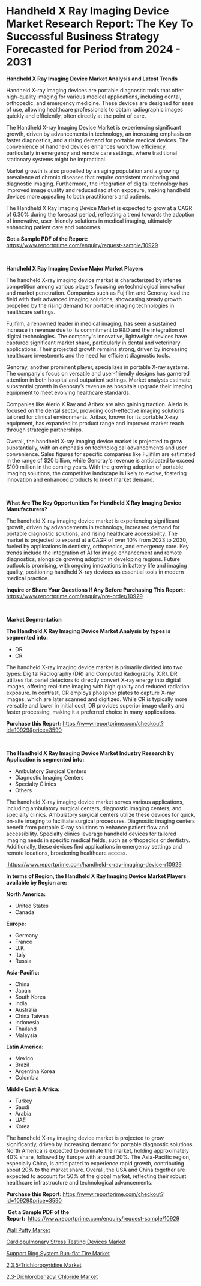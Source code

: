 <p><h1>Handheld X Ray Imaging Device Market Research Report: The Key To Successful Business Strategy Forecasted for Period from 2024 - 2031</h1></p><p><strong>Handheld X Ray Imaging Device Market Analysis and Latest Trends</strong></p>
<p><p>Handheld X-ray imaging devices are portable diagnostic tools that offer high-quality imaging for various medical applications, including dental, orthopedic, and emergency medicine. These devices are designed for ease of use, allowing healthcare professionals to obtain radiographic images quickly and efficiently, often directly at the point of care. </p><p>The Handheld X-ray Imaging Device Market is experiencing significant growth, driven by advancements in technology, an increasing emphasis on faster diagnostics, and a rising demand for portable medical devices. The convenience of handheld devices enhances workflow efficiency, particularly in emergency and remote care settings, where traditional stationary systems might be impractical.</p><p>Market growth is also propelled by an aging population and a growing prevalence of chronic diseases that require consistent monitoring and diagnostic imaging. Furthermore, the integration of digital technology has improved image quality and reduced radiation exposure, making handheld devices more appealing to both practitioners and patients. </p><p>The Handheld X Ray Imaging Device Market is expected to grow at a CAGR of 6.30% during the forecast period, reflecting a trend towards the adoption of innovative, user-friendly solutions in medical imaging, ultimately enhancing patient care and outcomes.</p></p>
<p><strong>Get a Sample PDF of the Report:&nbsp;</strong> <a href="https://www.reportprime.com/enquiry/request-sample/10929">https://www.reportprime.com/enquiry/request-sample/10929</a></p>
<p>&nbsp;</p>
<p><strong>Handheld X Ray Imaging Device Major Market Players</strong></p>
<p><p>The handheld X-ray imaging device market is characterized by intense competition among various players focusing on technological innovation and market penetration. Companies such as Fujifilm and Genoray lead the field with their advanced imaging solutions, showcasing steady growth propelled by the rising demand for portable imaging technologies in healthcare settings.</p><p>Fujifilm, a renowned leader in medical imaging, has seen a sustained increase in revenue due to its commitment to R&D and the integration of digital technologies. The company's innovative, lightweight devices have captured significant market share, particularly in dental and veterinary applications. Their projected growth remains strong, driven by increasing healthcare investments and the need for efficient diagnostic tools.</p><p>Genoray, another prominent player, specializes in portable X-ray systems. The company's focus on versatile and user-friendly designs has garnered attention in both hospital and outpatient settings. Market analysts estimate substantial growth in Genoray’s revenue as hospitals upgrade their imaging equipment to meet evolving healthcare standards.</p><p>Companies like Alerio X Ray and Aribex are also gaining traction. Alerio is focused on the dental sector, providing cost-effective imaging solutions tailored for clinical environments. Aribex, known for its portable X-ray equipment, has expanded its product range and improved market reach through strategic partnerships.</p><p>Overall, the handheld X-ray imaging device market is projected to grow substantially, with an emphasis on technological advancements and user convenience. Sales figures for specific companies like Fujifilm are estimated in the range of $20 billion, while Genoray's revenue is anticipated to exceed $100 million in the coming years. With the growing adoption of portable imaging solutions, the competitive landscape is likely to evolve, fostering innovation and enhanced products to meet market demand.</p></p>
<p>&nbsp;</p>
<p><strong>What Are The Key Opportunities For Handheld X Ray Imaging Device Manufacturers?</strong></p>
<p><p>The handheld X-ray imaging device market is experiencing significant growth, driven by advancements in technology, increased demand for portable diagnostic solutions, and rising healthcare accessibility. The market is projected to expand at a CAGR of over 10% from 2023 to 2030, fueled by applications in dentistry, orthopedics, and emergency care. Key trends include the integration of AI for image enhancement and remote diagnostics, alongside growing adoption in developing regions. Future outlook is promising, with ongoing innovations in battery life and imaging quality, positioning handheld X-ray devices as essential tools in modern medical practice.</p></p>
<p><strong>Inquire or Share Your Questions If Any Before Purchasing This Report:</strong> <a href="https://www.reportprime.com/enquiry/pre-order/10929">https://www.reportprime.com/enquiry/pre-order/10929</a></p>
<p>&nbsp;</p>
<p><strong>Market Segmentation</strong></p>
<p><strong>The Handheld X Ray Imaging Device Market Analysis by types is segmented into:</strong></p>
<p><ul><li>DR</li><li>CR</li></ul></p>
<p><p>The handheld X-ray imaging device market is primarily divided into two types: Digital Radiography (DR) and Computed Radiography (CR). DR utilizes flat panel detectors to directly convert X-ray energy into digital images, offering real-time imaging with high quality and reduced radiation exposure. In contrast, CR employs phosphor plates to capture X-ray images, which are later scanned and digitized. While CR is typically more versatile and lower in initial cost, DR provides superior image clarity and faster processing, making it a preferred choice in many applications.</p></p>
<p><strong>Purchase this Report:&nbsp;</strong><a href="https://www.reportprime.com/checkout?id=10929&price=3590">https://www.reportprime.com/checkout?id=10929&price=3590</a></p>
<p>&nbsp;</p>
<p><strong>The Handheld X Ray Imaging Device Market Industry Research by Application is segmented into:</strong></p>
<p><ul><li>Ambulatory Surgical Centers</li><li>Diagnostic Imaging Centers</li><li>Specialty Clinics</li><li>Others</li></ul></p>
<p><p>The handheld X-ray imaging device market serves various applications, including ambulatory surgical centers, diagnostic imaging centers, and specialty clinics. Ambulatory surgical centers utilize these devices for quick, on-site imaging to facilitate surgical procedures. Diagnostic imaging centers benefit from portable X-ray solutions to enhance patient flow and accessibility. Specialty clinics leverage handheld devices for tailored imaging needs in specific medical fields, such as orthopedics or dentistry. Additionally, these devices find applications in emergency settings and remote locations, broadening healthcare access.</p></p>
<p><a href="https://www.reportprime.com/handheld-x-ray-imaging-device-r10929">&nbsp;https://www.reportprime.com/handheld-x-ray-imaging-device-r10929</a></p>
<p><strong>In terms of Region, the Handheld X Ray Imaging Device Market Players available by Region are:</strong></p>
<p>
    <p> <strong> North America: </strong>
        <ul>
            <li>United States</li>
            <li>Canada</li>
        </ul>
        </p> 
    <p> <strong> Europe: </strong>
        <ul>
            <li>Germany</li>
            <li>France</li>
            <li>U.K.</li>
            <li>Italy</li>
            <li>Russia</li>
        </ul>
        </p> 
    <p> <strong> Asia-Pacific: </strong>
        <ul>
            <li>China</li>
            <li>Japan</li>
            <li>South Korea</li>
            <li>India</li>
            <li>Australia</li>
            <li>China Taiwan</li>
            <li>Indonesia</li>
            <li>Thailand</li>
            <li>Malaysia</li>
        </ul>
        </p> 
    <p> <strong> Latin America: </strong>
        <ul>
            <li>Mexico</li>
            <li>Brazil</li>
            <li>Argentina Korea</li>
            <li>Colombia</li>
        </ul>
        </p> 
    <p> <strong> Middle East & Africa: </strong>
        <ul>
            <li>Turkey</li>
            <li>Saudi</li>
            <li>Arabia</li>
            <li>UAE</li>
            <li>Korea</li>
        </ul>
    </p>
    </p>
<p><p>The handheld X-ray imaging device market is projected to grow significantly, driven by increasing demand for portable diagnostic solutions. North America is expected to dominate the market, holding approximately 40% share, followed by Europe with around 30%. The Asia-Pacific region, especially China, is anticipated to experience rapid growth, contributing about 20% to the market share. Overall, the USA and China together are expected to account for 50% of the global market, reflecting their robust healthcare infrastructure and technological advancements.</p></p>
<p><strong>Purchase this Report: </strong><a href="https://www.reportprime.com/checkout?id=10929&price=3590">https://www.reportprime.com/checkout?id=10929&price=3590</a></p>
<p>&nbsp;<strong>Get a Sample PDF of the Report:&nbsp;&nbsp;</strong><a href="https://www.reportprime.com/enquiry/request-sample/10929">https://www.reportprime.com/enquiry/request-sample/10929</a></p>
<p><strong></strong></p>
<p><p><a href="https://www.linkedin.com/pulse/wall-putty-market-insights-product-type-application-x5ffe?trackingId=en14hTbYQT2p8mlrj4YuqQ%3D%3D">Wall Putty Market</a></p><p><a href="https://github.com/sofayahoo2023/Market-Research-Report-List-6/blob/main/cardiopulmonary-stress-testing-devices-market.md">Cardiopulmonary Stress Testing Devices Market</a></p><p><a href="https://issuu.com/reportprime-2/docs/support-ring-system-run-flat-tire-m_45300336b3aa0d">Support Ring System Run-flat Tire Market</a></p><p><a href="https://medium.com/@jeancoleman732/this-report-aims-to-provide-a-comprehensive-presentation-of-the-global-market-for-065702f9529d">2,3,5-Trichloropyridine Market</a></p><p><a href="https://medium.com/@jeancoleman732/this-report-aims-to-provide-a-comprehensive-presentation-of-the-global-market-for-e4afa0fb6023">2,3-Dichlorobenzoyl Chloride Market</a></p></p>